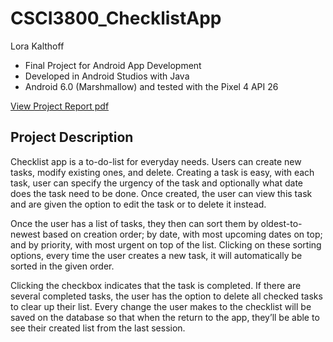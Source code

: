 # CSCI3800_ChecklistApp
Lora Kalthoff
- Final Project for Android App Development
- Developed in Android Studios with Java
- Android 6.0 (Marshmallow) and tested with the Pixel 4 API 26

[View Project Report pdf](https://github.com/LoraKalt/CSCI3800_ChecklistApp/blob/master/LoraK_ProjectReport.pdf)

## Project Description
Checklist app is a to-do-list for everyday needs. Users can create new tasks, modify existing ones, and delete. Creating a task is easy, with each task, user can specify the urgency of the task and optionally what date does the task need to be done. Once created, the user can view this task and are given the option to edit the task or to delete it instead.

Once the user has a list of tasks, they then can sort them by oldest-to-newest based on creation order; by date, with most upcoming dates on top; and by priority, with most urgent on top of the list. Clicking on these sorting options, every time the user creates a new task, it will automatically be sorted in the given order.

Clicking the checkbox indicates that the task is completed. If there are several completed tasks, the user has the option to delete all checked tasks to clear up their list.
Every change the user makes to the checklist will be saved on the database so that when the return to the app, they’ll be able to see their created list from the last session.
